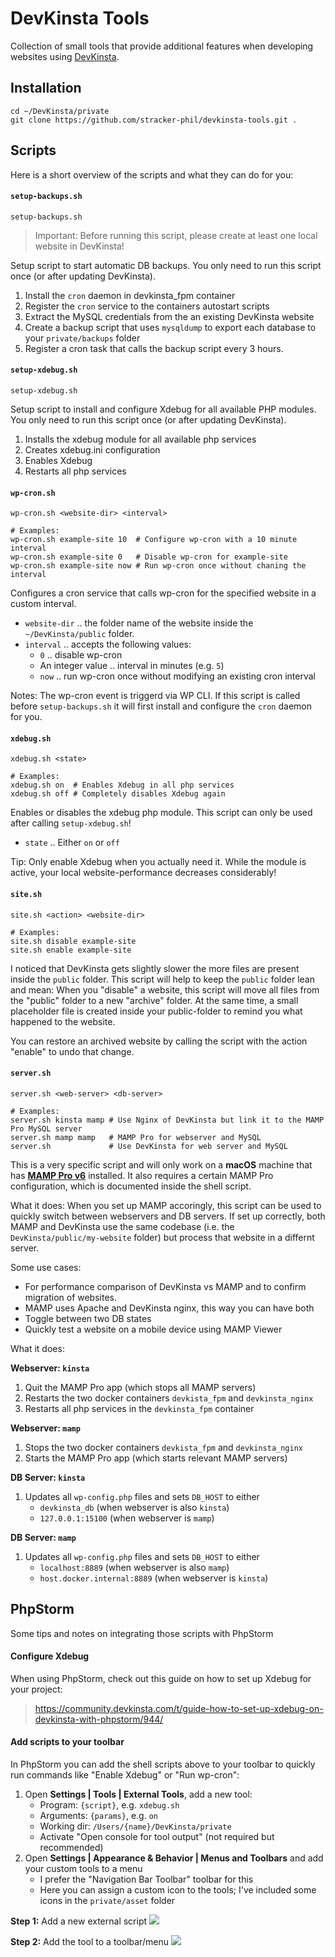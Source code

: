 # DevKinsta Tools

Collection of small tools that provide additional features when developing websites using [DevKinsta](https://kinsta.com/de/devkinsta/).

## Installation

```shell
cd ~/DevKinsta/private
git clone https://github.com/stracker-phil/devkinsta-tools.git .
```

## Scripts

Here is a short overview of the scripts and what they can do for you:

#### `setup-backups.sh`

```shell
setup-backups.sh
```

> Important: Before running this script, please create at least one local website in DevKinsta!

Setup script to start automatic DB backups. You only need to run this script once (or after updating DevKinsta).

1. Install the `cron` daemon in devkinsta_fpm container
1. Register the `cron` service to the containers autostart scripts
1. Extract the MySQL credentials from the an existing DevKinsta website
1. Create a backup script that uses `mysqldump` to export each database to your `private/backups` folder
1. Register a cron task that calls the backup script every 3 hours.

#### `setup-xdebug.sh`

```shell
setup-xdebug.sh
```

Setup script to install and configure Xdebug for all available PHP modules. You only need to run this script once (or after updating DevKinsta).

1. Installs the xdebug module for all available php services
1. Creates xdebug.ini configuration
1. Enables Xdebug
1. Restarts all php services

#### `wp-cron.sh`

```shell
wp-cron.sh <website-dir> <interval>

# Examples:
wp-cron.sh example-site 10  # Configure wp-cron with a 10 minute interval
wp-cron.sh example-site 0   # Disable wp-cron for example-site
wp-cron.sh example-site now # Run wp-cron once without chaning the interval
```

Configures a cron service that calls wp-cron for the specified website in a custom interval.

* `website-dir` .. the folder name of the website inside the `~/DevKinsta/public` folder.
* `interval` .. accepts the following values:
    * `0` .. disable wp-cron
    * An integer value .. interval in minutes (e.g. `5`)
    * `now` .. run wp-cron once without modifying an existing cron interval

Notes: The wp-cron event is triggerd via WP CLI. If this script is called before `setup-backups.sh` it will first install and configure the `cron` daemon for you.

#### `xdebug.sh`

```shell
xdebug.sh <state>

# Examples:
xdebug.sh on  # Enables Xdebug in all php services
xdebug.sh off # Completely disables Xdebug again
```

Enables or disables the xdebug php module. This script can only be used after calling `setup-xdebug.sh`!

* `state` .. Either `on` or `off`

Tip: Only enable Xdebug when you actually need it. While the module is active, your local website-performance decreases considerably!

#### `site.sh`

```shell
site.sh <action> <website-dir>

# Examples:
site.sh disable example-site
site.sh enable example-site
```

I noticed that DevKinsta gets slightly slower the more files are present inside the `public` folder. This script will help to keep the `public` folder lean and mean: When you "disable" a website, this script will move all files from the "public" folder to a new "archive" folder. At the same time, a small placeholder file is created inside your public-folder to remind you what happened to the website.

You can restore an archived website by calling the script with the action "enable" to undo that change.

#### `server.sh`

```shell
server.sh <web-server> <db-server>

# Examples:
server.sh kinsta mamp # Use Nginx of DevKinsta but link it to the MAMP Pro MySQL server
server.sh mamp mamp   # MAMP Pro for webserver and MySQL
server.sh             # Use DevKinsta for web server and MySQL
```

This is a very specific script and will only work on a **macOS** machine that has **[MAMP Pro v6](https://www.mamp.info/de/downloads/)** installed. It also requires a certain MAMP Pro configuration, which is documented inside the shell script.

What it does: When you set up MAMP accoringly, this script can be used to quickly switch between webservers and DB servers. If set up correctly, both MAMP and DevKinsta use the same codebase (i.e. the `DevKinsta/public/my-website` folder) but process that website in a differnt server.

Some use cases:
* For performance comparison of DevKinsta vs MAMP and to confirm migration of websites.
* MAMP uses Apache and DevKinsta nginx, this way you can have both
* Toggle between two DB states
* Quickly test a website on a mobile device using MAMP Viewer

What it does:

**Webserver: `kinsta`**
1. Quit the MAMP Pro app (which stops all MAMP servers)
1. Restarts the two docker containers `devkista_fpm` and `devkinsta_nginx`
1. Restarts all php services in the `devkinsta_fpm` container

**Webserver: `mamp`**
1. Stops the two docker containers `devkista_fpm` and `devkinsta_nginx`
1. Starts the MAMP Pro app (which starts relevant MAMP servers)

**DB Server: `kinsta`**
1. Updates all `wp-config.php` files and sets `DB_HOST` to either
    * `devkinsta_db` (when webserver is also `kinsta`)
    * `127.0.0.1:15100` (when webserver is `mamp`)

**DB Server: `mamp`**
1. Updates all `wp-config.php` files and sets `DB_HOST` to either
    * `localhost:8889` (when webserver is also `mamp`)
    * `host.docker.internal:8889` (when webserver is `kinsta`)

## PhpStorm

Some tips and notes on integrating those scripts with PhpStorm

#### Configure Xdebug

When using PhpStorm, check out this guide on how to set up Xdebug for your project: 
> https://community.devkinsta.com/t/guide-how-to-set-up-xdebug-on-devkinsta-with-phpstorm/944/

#### Add scripts to your toolbar

In PhpStorm you can add the shell scripts above to your toolbar to quickly run commands like "Enable Xdebug" or "Run wp-cron":

1. Open **Settings | Tools | External Tools**, add a new tool:
    * Program: `{script}`, e.g. `xdebug.sh`
    * Arguments: `{params}`, e.g. `on`
    * Working dir: `/Users/{name}/DevKinsta/private`
    * Activate "Open console for tool output" (not required but recommended)
1. Open **Settings | Appearance & Behavior | Menus and Toolbars** and add your custom tools to a menu
    * I prefer the "Navigation Bar Toolbar" toolbar for this
    * Here you can assign a custom icon to the tools; I've included some icons in the `private/asset` folder

**Step 1:** Add a new external script
<img src="/blob/main/asset/guide/phpstorm-tools-1.png?raw=true" />

**Step 2:** Add the tool to a toolbar/menu
<img src="/blob/main/asset/guide/phpstorm-tools-2.png?raw=true" />
